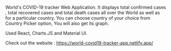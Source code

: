 World's COVID-19 tracker Web Application.
It displays total confirmed cases , total recovered cases and total death cases all over the World as well as for a particular country.
You can choose country of your choice from Country Picker option,
You will also get its graph.

Used React, Charts.JS and Material UI.

Check out the website : https://world-covid19-tracker-app.netlify.app/
